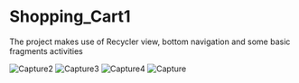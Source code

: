 # Shopping_Cart1
The project makes use of Recycler view, bottom navigation and some basic fragments activities 


![Capture2](https://user-images.githubusercontent.com/66194054/84257311-c761a080-ab32-11ea-815e-29de1e48c56e.PNG)
![Capture3](https://user-images.githubusercontent.com/66194054/84257314-c92b6400-ab32-11ea-916b-39b37b2313b7.PNG)
![Capture4](https://user-images.githubusercontent.com/66194054/84257316-c92b6400-ab32-11ea-8e41-7678b1d9a6d5.PNG)
![Capture](https://user-images.githubusercontent.com/66194054/84257318-c9c3fa80-ab32-11ea-9b36-b24fe891a83c.PNG)
